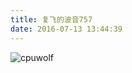 ```yaml
---
title: 复飞的波音757
date: 2016-07-13 13:44:39
---
```



![cpuwolf](/images/data/attachment/201607/13/214300nc9ck0y3dc8ioh9h.jpg)

